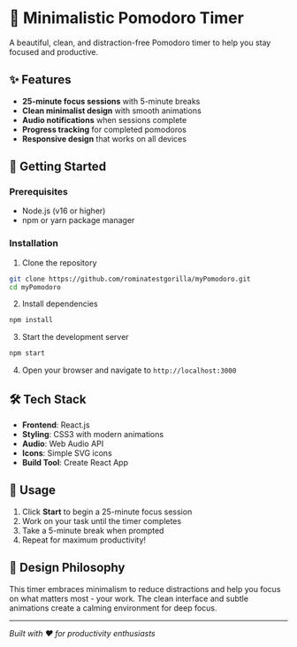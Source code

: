 # 🍅 Minimalistic Pomodoro Timer

A beautiful, clean, and distraction-free Pomodoro timer to help you stay focused and productive.

## ✨ Features

- **25-minute focus sessions** with 5-minute breaks
- **Clean minimalist design** with smooth animations
- **Audio notifications** when sessions complete
- **Progress tracking** for completed pomodoros
- **Responsive design** that works on all devices

## 🚀 Getting Started

### Prerequisites

- Node.js (v16 or higher)
- npm or yarn package manager

### Installation

1. Clone the repository
```bash
git clone https://github.com/rominatestgorilla/myPomodoro.git
cd myPomodoro
```

2. Install dependencies
```bash
npm install
```

3. Start the development server
```bash
npm start
```

4. Open your browser and navigate to `http://localhost:3000`

## 🛠 Tech Stack

- **Frontend**: React.js
- **Styling**: CSS3 with modern animations
- **Audio**: Web Audio API
- **Icons**: Simple SVG icons
- **Build Tool**: Create React App

## 📱 Usage

1. Click **Start** to begin a 25-minute focus session
2. Work on your task until the timer completes
3. Take a 5-minute break when prompted
4. Repeat for maximum productivity!

## 🎨 Design Philosophy

This timer embraces minimalism to reduce distractions and help you focus on what matters most - your work. The clean interface and subtle animations create a calming environment for deep focus.

---

*Built with ❤️ for productivity enthusiasts*
